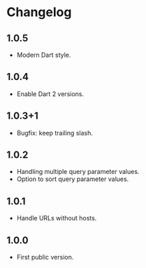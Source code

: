 # Changelog

## 1.0.5

- Modern Dart style.

## 1.0.4

- Enable Dart 2 versions.

## 1.0.3+1

- Bugfix: keep trailing slash.

## 1.0.2

- Handling multiple query parameter values.
- Option to sort query parameter values.

## 1.0.1

- Handle URLs without hosts.

## 1.0.0

- First public version.
